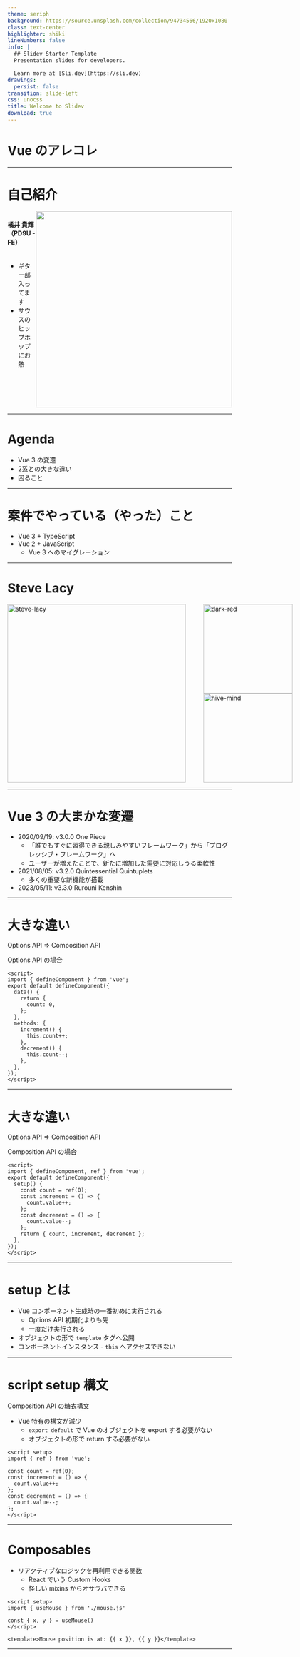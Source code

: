 ```yaml
---
theme: seriph
background: https://source.unsplash.com/collection/94734566/1920x1080
class: text-center
highlighter: shiki
lineNumbers: false
info: |
  ## Slidev Starter Template
  Presentation slides for developers.

  Learn more at [Sli.dev](https://sli.dev)
drawings:
  persist: false
transition: slide-left
css: unocss
title: Welcome to Slidev
download: true
---
```


# Vue のアレコレ

---

# 自己紹介

<div style="display: flex; justify-content: space-between">
<div style="display: flex; flex-direction: column">
<h4>橘井 貴輝（PD9U - FE）</h4>
<ul>
<li>ギター部入ってます</li>
<li>サウスのヒップホップにお熱</li>
</ul>
</div>

<img src="/usagi.png" alt="" style="height: 440px">
</div>


---

# Agenda

- Vue 3 の変遷
- 2系との大きな違い
- 困ること

---

# 案件でやっている（やった）こと

- Vue 3 + TypeScript
- Vue 2 + JavaScript
  - Vue 3 へのマイグレーション

---

# Steve Lacy

<div style="display: flex; gap: 40px">
<div>
<img alt="steve-lacy" src="/steve-lacy.jpeg" style="width: 400px" />
</div>
<div>
<img alt="dark-red" src="/dark-red.jpeg" style="width: 200px" />
<img alt="hive-mind" src="/hive-mind.jpg" style="width: 200px" />
</div>
</div>

---

# Vue 3 の大まかな変遷

- 2020/09/19: v3.0.0 One Piece
  - 「誰でもすぐに習得できる親しみやすいフレームワーク」から「プログレッシブ・フレームワーク」へ
  - ユーザーが増えたことで、新たに増加した需要に対応しうる柔軟性
- 2021/08/05: v3.2.0 Quintessential Quintuplets
  - 多くの重要な新機能が搭載
- 2023/05/11: v3.3.0 Rurouni Kenshin

---

# 大きな違い

Options API => Composition API

Options API の場合

```vue
<script>
import { defineComponent } from 'vue';
export default defineComponent({
  data() {
    return {
      count: 0,
    };
  },
  methods: {
    increment() {
      this.count++;
    },
    decrement() {
      this.count--;
    },
  },
});
</script>
```

---

# 大きな違い

Options API => Composition API

Composition API の場合

```vue
<script>
import { defineComponent, ref } from 'vue';
export default defineComponent({
  setup() {
    const count = ref(0);
    const increment = () => {
      count.value++;
    };
    const decrement = () => {
      count.value--;
    };
    return { count, increment, decrement };
  },
});
</script>
```

---

# setup とは

- Vue コンポーネント生成時の一番初めに実行される
  - Options API 初期化よりも先
  - 一度だけ実行される
- オブジェクトの形で `template` タグへ公開
- コンポーネントインスタンス - `this` へアクセスできない

---

# script setup 構文

Composition API の糖衣構文

- Vue 特有の構文が減少
    - `export default` で Vue のオブジェクトを export する必要がない
    - オブジェクトの形で return する必要がない

```vue
<script setup>
import { ref } from 'vue';

const count = ref(0);
const increment = () => {
  count.value++;
};
const decrement = () => {
  count.value--;
};
</script>
```

---

# Composables

- リアクティブなロジックを再利用できる関数
  - React でいう Custom Hooks
  - 怪しい mixins からオサラバできる

```vue
<script setup>
import { useMouse } from './mouse.js'

const { x, y } = useMouse()
</script>

<template>Mouse position is at: {{ x }}, {{ y }}</template>
```

---

<div style="display: grid; place-items: center; height: 100%">
<p style="font-size: 1.85rem">「プログレッシブ・フレームワーク」として恥じぬ動きだ🐥</p>
</div>

---

# 困ること

- マイナーアップデートの影響が大きい
  - 後から「こっちの方がよかったので」という変更や追加が多い

```js
// BEFORE
const emit = defineEmits<{
  (event: 'foo', id: number): void
  (event: 'bar', name: string, ...rest: any[]): void
}>()

// AFTER
const emit = defineEmits<{
  foo: [id: number]
  bar: [name: string, ...rest: any[]]
}>()
```

---

# 困ること

- TypeScript 対応
  - `.vue` という独自のフォーマットに制限されている部分がある

```vue
// 3.3 でようやくできるようになった
<script setup lang="ts">
import type { Props } from './foo'

// imported + intersection type
defineProps<Props & { extraProp?: string }>()
</script>

<script setup lang="ts" generic="T">
defineProps<{
  items: T[]
  selected: T
}>()
</script>
```


